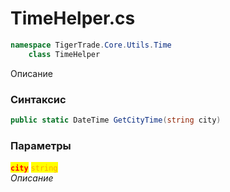 
# TimeHelper.cs
```csharp
namespace TigerTrade.Core.Utils.Time  
    class TimeHelper
```

Описание

### Синтаксис
```csharp
public static DateTime GetCityTime(string city)
```

### Параметры  
<mark style="color:red;">**`city`**</mark> <mark style="color:orange;">`string`</mark>  
 *Описание*  
  

                    
                    